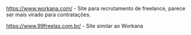 https://www.workana.com/ - Site para recrutamento de freelance, parece ser mais virado para contratações.

https://www.99freelas.com.br/ - Site similar ao Workana
